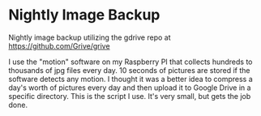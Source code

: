 # Nightly Image Backup
Nightly image backup utilizing the gdrive repo at https://github.com/Grive/grive

I use the "motion" software on my Raspberry PI that collects hundreds to thousands of jpg files every day. 10 seconds of pictures are stored if the software detects any motion. I thought it was a better idea to compress a day's worth of pictures every day and then upload it to Google Drive in a specific directory. This is the script I use. It's very small, but gets the job done.
